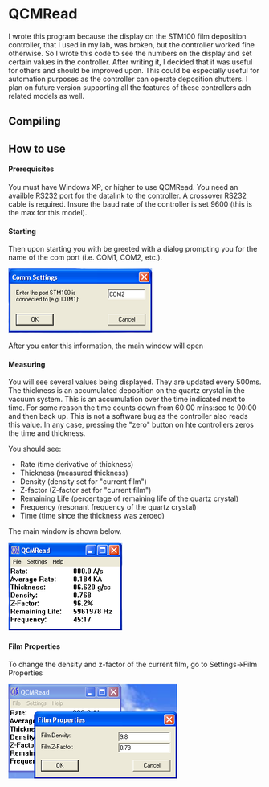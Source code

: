 # QCMRead

I wrote this program because the display on the STM100 film deposition controller, that I used in my lab, was broken, 
but the controller worked fine otherwise. So I wrote this code to see the numbers 
on the display and set certain values in the controller. After writing it, I 
decided that it was useful for others and should be improved upon. This could be especially 
useful for automation purposes as the controller can operate deposition shutters. I plan on future version supporting all the features of these controllers adn related models as well.

## Compiling

## How to use
#### Prerequisites
You must have Windows XP, or higher to use QCMRead. You need an availble RS232 port 
for the datalink to the controller. A crossover RS232 cable is required. Insure the baud rate 
of the controller is set 9600 (this is the max for this model).

#### Starting
Then upon starting you with be greeted with a dialog prompting 
you for the name of the com port (i.e. COM1, COM2, etc.).  

![Alt text](https://github.com/kSkip/QCMRead/raw/master/CommSetting.bmp)  

After you enter this information, 
the main window will open

#### Measuring 
You will see several values being displayed. They are updated every 500ms. The thickness is an accumulated deposition on the quartz crystal in the vacuum system. This is an accumulation over the time indicated next to time. For some reason the time counts down from 60:00 mins:sec to 00:00 and then back up. This is not a software bug as the controller also reads this value. In any case, pressing the "zero" button on hte controllers zeros the time and thickness. 

You should see:

  * Rate           (time derivative of thickness)
  * Thickness      (measured thickness)
  * Density        (density set for "current film")
  * Z-factor       (Z-factor set for "current film")
  * Remaining Life (percentage of remaining life of the quartz crystal)
  * Frequency      (resonant frequency of the quartz crystal)
  * Time           (time since the thickness was zeroed)

The main window is shown below.  

![Alt text](https://github.com/kSkip/QCMRead/raw/master/MainWindow.bmp)  

#### Film Properties

To change the density and z-factor of the current film, go to Settings->Film Properties

![Alt text](https://github.com/kSkip/QCMRead/raw/master/FilmProperties.bmp)  
